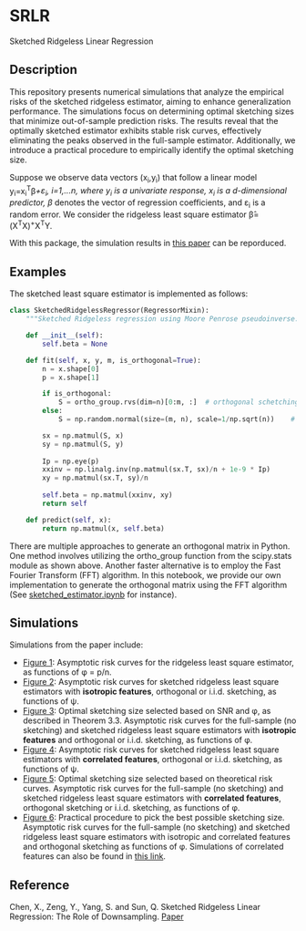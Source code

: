 # SRLR

Sketched Ridgeless Linear Regression

## Description

This repository presents numerical simulations that analyze the empirical risks of the sketched ridgeless estimator, aiming to enhance generalization performance. The simulations focus on determining optimal sketching sizes that minimize out-of-sample prediction risks. The results reveal that the optimally sketched estimator exhibits stable risk curves, effectively eliminating the peaks observed in the full-sample estimator. Additionally, we introduce a practical procedure to empirically identify the optimal sketching size.

Suppose we observe data vectors  (x<sub>i</sub>,y<sub>i</sub>) that follow a linear model y<sub>i</sub>=x<sub>i</sub><sup>T</sup>&beta;<sup>*</sup>+&epsilon;<sub>i</sub>, i=1,...n, where y<sub>i</sub> is a univariate response,  x<sub>i</sub> is a d-dimensional predictor, &beta;<sup>*</sup> denotes the vector of regression coefficients, and &epsilon;<sub>i</sub> is a random error. We consider the ridgeless least square estimator β̂=(X<sup>T</sup>X)<sup>+</sup>X<sup>T</sup>Y.

With this package, the simulation results in [this paper](https://arxiv.org/abs/2302.01088) can be reporduced.

## Examples

The sketched least square estimator is implemented as follows:

```Python
class SketchedRidgelessRegressor(RegressorMixin):
    """Sketched Ridgeless regression using Moore Penrose pseudoinverse."""

    def __init__(self):
        self.beta = None

    def fit(self, x, y, m, is_orthogonal=True):
        n = x.shape[0]
        p = x.shape[1]

        if is_orthogonal:
            S = ortho_group.rvs(dim=n)[0:m, :]  # orthogonal schetching matrix
        else:
            S = np.random.normal(size=(m, n), scale=1/np.sqrt(n))    # iid schetching matrix

        sx = np.matmul(S, x)
        sy = np.matmul(S, y)
        
        Ip = np.eye(p)
        xxinv = np.linalg.inv(np.matmul(sx.T, sx)/n + 1e-9 * Ip)
        xy = np.matmul(sx.T, sy)/n
        
        self.beta = np.matmul(xxinv, xy)
        return self

    def predict(self, x):
        return np.matmul(x, self.beta)
```

There are multiple approaches to generate an orthogonal matrix in Python. One method involves utilizing the ortho_group function from the scipy.stats module as shown above. Another faster alternative is to employ the Fast Fourier Transform (FFT) algorithm. In this notebook, we provide our own implementation to generate the orthogonal matrix using the FFT algorithm (See [sketched_estimator.ipynb](https://github.com/statsle/SRLR_python/blob/main/code/sketched_estimator.ipynb) for instance). 

## Simulations

Simulations from the paper include:

- [Figure 1](https://github.com/statsle/SRLR_python/blob/main/code/ridgeless_estimators.ipynb): Asymptotic risk curves for the ridgeless least square estimator, as functions of φ = p/n.
- [Figure 2](https://github.com/statsle/SRLR_python/blob/main/code/sketched_estimator.ipynb): Asymptotic risk curves for sketched ridgeless least square estimators with **isotropic features**, orthogonal or i.i.d. sketching, as functions of ψ.
- [Figure 3](https://github.com/statsle/SRLR_python/blob/main/code/optimal_m.ipynb): Optimal sketching size selected based on SNR and φ, as described in Theorem 3.3. Asymptotic risk curves for the full-sample (no sketching) and sketched ridgeless least square estimators with **isotropic features** and orthogonal or i.i.d. sketching, as functions of φ.
- [Figure 4](https://github.com/statsle/SRLR_python/blob/main/code/correlated_features_sketched_estimators.ipynb): Asymptotic risk curves for sketched ridgeless least square estimators with **correlated features**, orthogonal or i.i.d. sketching, as functions of ψ.
- [Figure 5](https://github.com/statsle/SRLR_python/blob/main/code/correlated_features_optimal_m.ipynb): Optimal sketching size selected based on theoretical risk curves. Asymptotic risk curves for the full-sample (no sketching) and sketched ridgeless least square estimators with **correlated features**, orthogonal sketching or i.i.d. sketching, as functions of φ.
- [Figure 6](https://github.com/statsle/SRLR_python/blob/main/code/practical_procedure_independent.ipynb): Practical procedure to pick the best possible sketching size. Asymptotic risk curves for the full-sample (no sketching) and sketched ridgeless least square estimators with isotropic and correlated features and orthogonal sketching as functions of φ. Simulations of correlated features can also be found in [this link](https://github.com/statsle/SRLR_python/blob/main/code/practical_procedure_independent.ipynb). 



## Reference

Chen, X., Zeng, Y., Yang, S. and Sun, Q. Sketched Ridgeless Linear Regression: The Role of Downsampling. [Paper](https://arxiv.org/abs/2302.01088)
